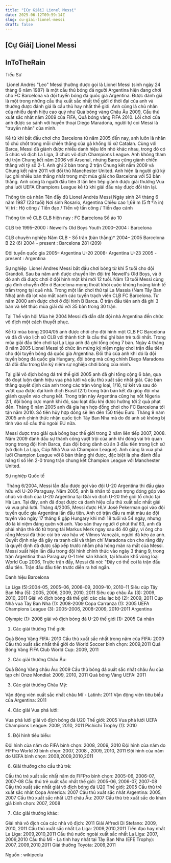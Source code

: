 ```yaml
---
title: "[Cự Giải] Lionel Messi"
date: 2025-06-12T09:59:14Z
slug: cu-giai-lionel-messi
draft: false
---
```


## [Cự Giải] Lionel Messi

## InToTheRain

Tiểu Sử



​
Lionel Andrés "Leo" Messi thường được gọi là Lionel Messi (sinh ngày 24 tháng 6 năm 1987) là một cầu thủ bóng đá người Argentina hiện đang chơi cho FC Barcelona và đội tuyển bóng đá quốc gia Argentina.  Được đánh giá là một trong những cầu thủ xuất sắc nhất thế giới ở thời  đại của anh và thường được đánh giá là cầu thủ hay nhất thế giới. Anh cũng là chủ nhân của nhiều danh hiệu cao quý như Quả bóng vàng Châu Âu 2009, Cầu thủ xuất sắc nhất năm 2009 của FIFA, Quả bóng vàng FIFA 2010. Lối chơi của anh được so sánh với huyền thoại Diego Maradona, người tự coi Messi là "truyền nhân" của mình.


 Kể từ khi bắt đầu chơi cho Barcelona từ năm 2005 đến nay, anh luôn là nhân tố chủ chốt trong mỗi chiến thắng của gã khổng lồ xứ Catalan. Cùng với Barca, Messi đã giành được nhiều danh hiệu lớn nhỏ khác nhau, trong đó có 5 chức vô địch La Liga, 3 chức vô địch Champions League. Anh không tham dự trận Chung kết năm 2006 với Arsenal, nhưng Barca cũng giành chiến thắng với tỷ số 2-1. Anh ghi 2 bàn trong 2 trận Chung kết năm 2009 và Chung kết năm 2011 với đối thủ Manchester United.  Anh hiện là người giữ kỷ lục ghi nhiều bàn thắng nhất trong một mùa  giải cho Barcelona với 53 bàn thắng. Anh cũng là người đầu tiên 3 lần  liên tiếp giành được giải thưởng Vua phá lưới UEFA Champions League kể từ khi giải đấu này được đổi tên lại.


Thông tin cá nhân
Tên đầy đủ    Lionel Andrés Messi 
Ngày sinh    24 tháng 6 năm 1987 (23 tuổi)
Nơi sinh       Rosario, Argentina
Chiều cao    1,69 m (5 ft 61⁄2 in)
Vị trí    : Hộ công / Tiền đạo / Tiền vệ tấn công / Tiền đạo cánh

Thông tin về CLB
CLB hiện nay    : FC Barcelona
Số áo    10

CLB trẻ
1995–2000 : Newell's Old Boys Youth
2000–2004 : Barcelona
 
CLB chuyên nghiệp
Năm     CLB    - Số trận (bàn thắng)*
2004–    2005  Barcelona    B 22 (6)
2004 - present : Barcelona 281 (209)


Đội tuyển quốc gia
2005–    Argentina U-20
2008- Argentina    U-23 
2005 - present : Argentina


Sự nghiệp
​ 
Lionel Andres Messi bắt đầu chơi bóng từ khi 5 tuổi cho đội Grandoli.  Sau ba năm anh được chuyển lên đội trẻ Newell's Old Boys, và ở đó anh đã  được chơi ở đội hình một khi mới 12 tuổi. Năm 13 tuổi Messi cùng gia  đình chuyển đến ở Barcelona mong thoát khỏi cuộc khủng hoảng kinh tế  trầm trọng tại quê nhà. 
Trong một lần chơi thử tại La Massia (Nam Tây Ban Nha) anh đã lọt vào  mắt xanh các tuyển trạch viên CLB FC Barcelona. Từ năm 2000 anh được  chơi ở đội hình B Barca. Ở trận đầu tiên anh đã ghi 3 bàn và kết thúc  mùa giải đó với 35 bàn trong 30 trận.

Tại Thế vận hội Mùa hè 2004 Messi đã dẫn dắt đội nhà Argentina đến chức vô địch một cách thuyết phục.

Kể từ mùa bóng 2004/05 anh được chơi cho đội hình một CLB FC Barcelona  và đã đi vào lịch sử CLB với thành tích là cầu thủ ghi bàn trẻ tuổi  nhất. Trong mùa giải đầu tiên chơi tại La Liga anh đã ghi tổng cộng 7  bàn.
 Ngày 4 tháng 8 năm 2005 Lionel Messi tổ chức ăn mừng kỷ niệm ngày chơi  trận đầu tiên cho đội tuyển bóng đá quốc gia Argentina. Đối thủ của anh  khi đó là đội tuyển bóng đá quốc gia Hungary, đội bóng mà cũng chính  Diego Maradona đã đối đầu trong lần kỷ niệm sự nghiệp chơi bóng của  mình.

Tại giải vô địch bóng đá trẻ thế giới 2005 anh đã ghi tổng cộng 6 bàn,  qua đó đoạt luôn danh hiệu vua phá lưới và cầu thủ xuất sắc nhất giải.  Các bàn thắng quyết định của anh trong các trận vòng loại, 1/16, tứ kết  và sau đó vượt qua được đại kình địch Brasil (2:1) trong trận bán kết đã  giúp đội nhà giành quyền vào chung kết.
 Trong trận này Argentina cũng hạ nốt Nigeria 2:1, đội bóng cực mạnh khi đó, sau loạt đấu khi được hưởng tới 2 quả phạt đền.
Tháng 6 năm 2005 anh đã gia hạn hợp đồng chơi cho FC Barcelona tới tận  năm 2010. Số tiền hủy hợp đồng sẽ lên đến 150 triệu Euro. Tháng 9 năm  2005 anh chính thức nhận quốc tịch Tây Ban Nha mà do đó anh sẽ không bị  tính vào số cầu thủ ngoài EU nữa.

Messi được trao giải quả bóng bạc thế giới trong 2 năm liên tiếp 2007,  2008. Năm 2009 đánh dấu sự thành công vượt trội của anh khi đóng vai trò  quan trọng trong đội hình Barca, đưa đội bóng dành cú ăn 3 đầu tiên  trong lịch sử (vô địch La Liga, Cúp Nhà Vua và Champion League).
 Anh cũng là vua phá lưới Champion League với 8 bàn thắng ghi được, đặc  biệt là pha đánh đầu nâng tỉ số lên 2-0 trong trận chung kết Champion  League với Manchester United.


Sự nghiệp Quốc tế

​
Tháng 6/2004, Messi lần  đầu được gọi vào đội U-20 Argentina thi đấu giao hữu với U-20 Paraguay.  Năm 2005, anh là nhân tố quan trọng đóng góp vào chức vô địch của U-20  Argentina tại Giải vô địch U-20 thế giới tổ chức tại Hà Lan. Tại đây,  anh đã đoạt được cả danh hiệu cầu thủ xuất sắc nhất giải và vua phá  lưới.
Tháng 4/2005, Messi được HLV José Pekerman gọi vào đội tuyển quốc gia  Argentina lần đầu tiên. Anh có trận đấu ra mắt màu áo đội tuyển vào ngày  17 tháng 8 gặp Hungary khi mới 18 tuổi và 54 ngày, nhưng đó là kỉ niệm  đáng quên với anh. Vào sân thay người ở phút thứ 63, anh đã phải nhận  thẻ đỏ từ trọng tài Markus Merk ngay sau đó 40 giây, vì ông cho rằng  Messi đã thúc cùi trỏ vào hậu vệ Vilmos Vanczák, người đã kéo áo anh. 
Quyết định này đã gây ra tranh cãi và thậm chí Maradona còn cho rằng đây  là quyết định đã được sắp xếp trước nhằm phá hỏng màn ra mắt của Messi.  Messi xuất hiện lần đầu trong đội hình chính thức vào ngày 3 tháng 9,  trong trận Argentina thua Paraguay 0-1 trên sân khách, tại khuôn khổ  vòng loại World Cup 2006. Trước trận đấy, Messi đã nói: "Đây có thể coi  là trận đấu đầu tiên. Trận đấu đầu tiên trước diễn ra hơi ngắn.


Danh hiệu
​Barcelona

 

La Liga (5):2004-05, 2005–06, 2008–09, 2009–10, 2010–11
Siêu cúp Tây Ban Nha (5): 2005, 2006, 2009, 2010, 2011
Siêu cúp châu Âu (3): 2009, 2010, 2011
Giải vô địch bóng đá thế giới các câu lạc bộ (2): 2009, 2011
Cúp Nhà vua Tây Ban Nha (1): 2008-2009
Copa Carranza (1): 2005
UEFA Champions League (3): 2005-2006, 2008-2009, 2010-2011 
 Argentina

 

Olympic (1): 2008
giải vô địch bóng đá U-20 thế giới (1): 2005 
 Cá nhân

 1. Các giải thưởng Thế giới:
 

Quả Bóng Vàng FIFA: 2010
Cầu thủ xuất sắc nhất trong năm của FIFA: 2009
Cầu thủ xuất sắc nhất thế giới do World Soccer bình chọn: 2009,2011
Quả Bóng Vàng FIFA Club World Cup: 2009, 2011 
 
2. Các giải thưởng Châu Âu:
 

Quả Bóng Vàng châu Âu: 2009
Cầu thủ bóng đá xuất sắc nhất châu Âu của tạp chí Onze Mondial: 2009, 2010, 2011
Quả bóng Vàng UEFA: 2011 
 
3. Các giải thưởng Châu Mỹ:
 

Vận động viên xuất sắc nhất châu Mĩ - Latinh: 2011
Vận động viên tiêu biểu của Argentina: 2011 
 
4. Các giải Vua phá lưới:
 

Vua phá lưới giải vô địch bóng đá U20 Thế giới: 2005
Vua phá lưới UEFA Champions League: 2009, 2010, 2011
Pichichi Trophy (1): 2010 
 
5. Đội hình tiêu biểu:
 

Đội hình của năm do FIFA bình chọn: 2008, 2009, 2010
Đội hình của năm do FIFPro World XI bình chọn: 2007, 2008 , 2009, 2010, 2011
Đội hình của năm do UEFA bình chọn: 2008,2009,2010,2011 
 
6. Giải thưởng cho cầu thủ trẻ:
 

Cầu thủ trẻ xuất sắc nhất năm do FIFPro bình chọn: 2005-06, 2006-07, 2007-08
Cầu thủ trẻ xuất sắc nhất thế giới: 2005-06, 2006-07, 2007-08
Cầu thủ xuất sắc nhất giải vô địch bóng đá U20 Thế giới: 2005
Cầu thủ trẻ xuất sắc nhất Copa America: 2007
Cầu thủ xuất sắc nhất Argentina: 2005, 2007
Cầu thủ xuất sắc nhất U21 châu Âu: 2007
Cầu thủ trẻ xuất sắc do khán giả bình chọn: 2007, 2008 
 
7. Các giải thưởng khác:
 

Giải nhà vô địch của các nhà vô địch: 2011
Giải Alfredi Di Stefano: 2009, 2010, 2011
Cầu thủ xuất sắc nhất La Liga: 2009,2010,2011
Tiền đạo hay nhất La Liga: 2009,2010,2011
Cầu thủ nước ngoài xuất sắc nhất La Liga: 2007, 2009,2010
Cầu thủ Mĩ - La tinh hay nhất tại Tây Ban Nha (EFE Trophy): 2007, 2009,2010,2011
Giải thưởng Toyota: 2009,2011 

Nguồn : wikipedia